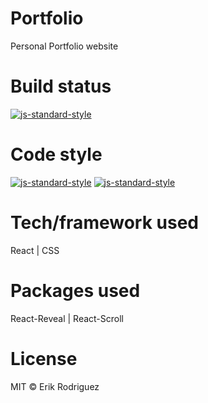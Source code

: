 # Portfolio
Personal Portfolio website

# Build status
[![js-standard-style](https://img.shields.io/badge/Status-running-brightgreen.svg?style=flat)](https://github.com/feross/standard)

# Code style
[![js-standard-style](https://img.shields.io/badge/React-standard-brightgreen.svg?style=flat)](https://github.com/feross/standard)
[![js-standard-style](https://img.shields.io/badge/CSS-standard-brightgreen.svg?style=flat)](https://github.com/feross/standard)

# Tech/framework used
React | CSS

# Packages used
React-Reveal | React-Scroll

# License
MIT © Erik Rodriguez
